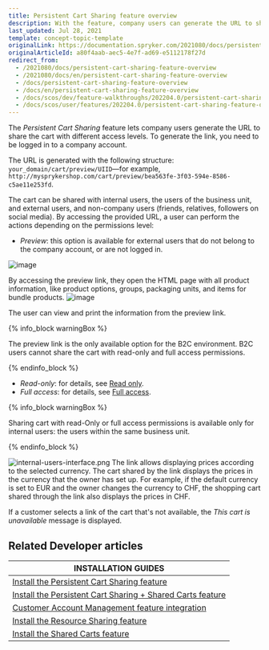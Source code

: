 ```yaml
---
title: Persistent Cart Sharing feature overview
description: With the feature, company users can generate the URL to share the cart with different levels of access.
last_updated: Jul 28, 2021
template: concept-topic-template
originalLink: https://documentation.spryker.com/2021080/docs/persistent-cart-sharing-feature-overview
originalArticleId: a80f4aab-aec5-4e7f-ad69-e5112178f27d
redirect_from:
  - /2021080/docs/persistent-cart-sharing-feature-overview
  - /2021080/docs/en/persistent-cart-sharing-feature-overview
  - /docs/persistent-cart-sharing-feature-overview
  - /docs/en/persistent-cart-sharing-feature-overview
  - /docs/scos/dev/feature-walkthroughs/202204.0/persistent-cart-sharing-feature-walkthrough/persistent-cart-sharing-feature-walkthrough.html
  - /docs/scos/user/features/202204.0/persistent-cart-sharing-feature-overview.html
---
```


The *Persistent Cart Sharing* feature lets company users generate the URL to share the cart with different access levels. To generate the link, you need to be logged in to a company account.

The URL is generated with the following structure: `your_domain/cart/preview/UIID`—for example, `http://mysprykershop.com/cart/preview/bea563fe-3f03-594e-8586-c5ae11e253fd`.

The cart can be shared with internal users, the users of the business unit, and external users, and non-company users (friends, relatives, followers on social media). By accessing the provided URL, a user can perform the actions depending on the permissions level:

* *Preview*: this option is available for external users that do not belong to the company account, or are not logged in.

![image](https://spryker.s3.eu-central-1.amazonaws.com/docs/Features/Shopping+Cart/Unique+URL+per+Cart+for+Easy+Sharing/external-users-interface.png)

By accessing the preview link, they open the HTML page with all product information, like product options, groups, packaging units, and items for bundle products.
![image](https://spryker.s3.eu-central-1.amazonaws.com/docs/Features/Shopping+Cart/Unique+URL+per+Cart+for+Easy+Sharing/cart-preview-share.png)

The user can view and print the information from the preview link.

{% info_block warningBox %}

The preview link is the only available option for the B2C environment. B2C users cannot share the cart with read-only and full access permissions.

{% endinfo_block %}

* *Read-only*: for details, see [Read only](/docs/pbc/all/shopping-list-and-wishlist/{{site.version}}/shopping-lists-feature-overview/shopping-lists-feature-overview.html#read-only).
* *Full access*: for details, see [Full access](/docs/pbc/all/shopping-list-and-wishlist/{{site.version}}/shopping-lists-feature-overview/shopping-lists-feature-overview.html#full-access).

{% info_block warningBox %}

Sharing cart with read-Only or full access permissions is available only for internal users: the users within the same business unit.

{% endinfo_block %}

![internal-users-interface.png](https://spryker.s3.eu-central-1.amazonaws.com/docs/Features/Shopping+Cart/Unique+URL+per+Cart+for+Easy+Sharing/internal-users-interface.png)
The link allows displaying prices according to the selected currency. The cart shared by the link displays the prices in the currency that the owner has set up. For example, if the default currency is set to EUR and the owner changes the currency to CHF, the shopping cart shared through the link also displays the prices in CHF.

If a customer selects a link of the cart that's not available, the _This cart is unavailable_ message is displayed.

## Related Developer articles

| INSTALLATION GUIDES  |
|---|
| [Install the Persistent Cart Sharing feature](/docs/pbc/all/cart-and-checkout/{{site.version}}/base-shop/install-and-upgrade/install-features/install-the-persistent-cart-sharing-feature.html) |
| [Install the Persistent Cart Sharing + Shared Carts feature](/docs/pbc/all/cart-and-checkout/{{site.version}}/base-shop/install-and-upgrade/install-features/install-the-persistent-cart-sharing-shared-carts-feature.html) |
| [Customer Account Management feature integration](/docs/pbc/all/identity-access-management/{{site.version}}/install-and-upgrade/install-the-customer-account-management-glue-api.html) |
| [Install the Resource Sharing feature](/docs/pbc/all/cart-and-checkout/{{site.version}}/base-shop/install-and-upgrade/install-features/install-the-resource-sharing-feature.html) |
| [Install the Shared Carts feature](/docs/pbc/all/cart-and-checkout/{{site.version}}/base-shop/install-and-upgrade/install-features/install-the-shared-carts-feature.html) |
